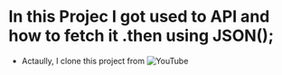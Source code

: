 # In this Projec I got used to API and how to fetch it .then using JSON();
- Actaully, I clone this project from ![YouTube](https://www.youtube.com/watch?v=wPElVpR1rwA)

